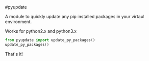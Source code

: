 #pyupdate

A module to quickly update any pip installed packages in your virtaul
environment.

Works for python2.x and python3.x

```python
from pyupdate import update_py_packages()
update_py_packages()
```

That's it!
